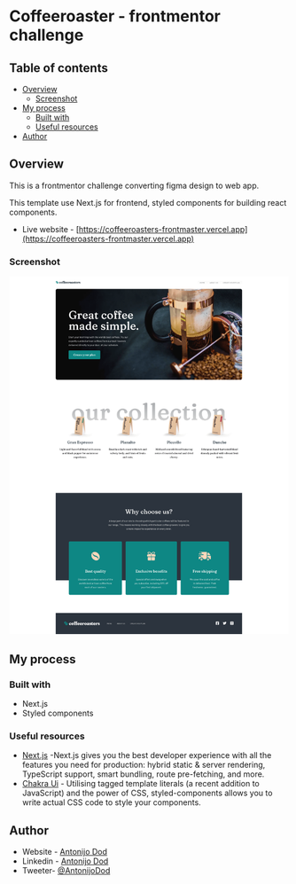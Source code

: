 # Coffeeroaster - frontmentor challenge

## Table of contents

- [Overview](#overview)
  - [Screenshot](#screenshot)
- [My process](#my-process)
  - [Built with](#built-with)
  - [Useful resources](#useful-resources)
- [Author](#author)


## Overview

This is a frontmentor challenge converting figma design to web app.

This template use Next.js for frontend, styled components for building react components.

- Live website - [https://coffeeroasters-frontmaster.vercel.app](https://coffeeroasters-frontmaster.vercel.app)

### Screenshot

![Alt text](./screenshot.png?raw=true "Project image")

## My process

### Built with

- Next.js
- Styled components


### Useful resources

- [Next.js](https://nextjs.org/) -Next.js gives you the best developer experience with all the features you need for production: hybrid static & server rendering, TypeScript support, smart bundling, route pre-fetching, and more. 
- [Chakra Ui](https://styled-components.com/) - Utilising tagged template literals (a recent addition to JavaScript) and the power of CSS, styled-components allows you to write actual CSS code to style your components.
## Author

- Website - [Antonijo Dod](htpps://antonijo.com)
- Linkedin - [Antonijo Dod](https://www.linkedin.com/in/antonijo-dod)
- Tweeter- [@AntonijoDod](https://twitter.com/AntonijoDod)
